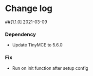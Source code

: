 # Change log

##[1.1.0] 2021-03-09
### Dependency
- Update TinyMCE to 5.6.0
### Fix
- Run on init function after setup config
